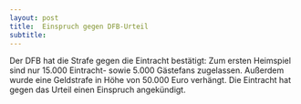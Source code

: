 ```yaml
---
layout: post
title:  Einspruch gegen DFB-Urteil
subtitle:  
---
```


Der DFB hat die Strafe gegen die Eintracht bestätigt: Zum ersten Heimspiel sind nur 15.000 Eintracht- sowie 5.000 Gästefans zugelassen. Außerdem wurde eine Geldstrafe in Höhe von 50.000 Euro verhängt. Die Eintracht hat gegen das Urteil einen Einspruch angekündigt.



